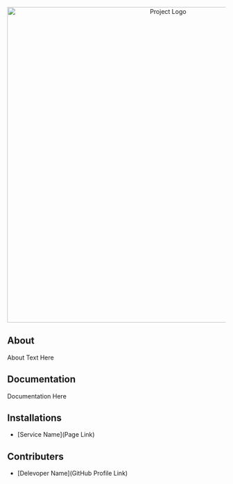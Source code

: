 <p align="center">
      <img src="file:///E:/varkt/logo.jpg" alt="Project Logo" width="726">
</p>

## About

About Text Here

## Documentation

Documentation Here

## Installations

- [Service Name](Page Link)

## Contributers

- [Delevoper Name](GitHub Profile Link)
